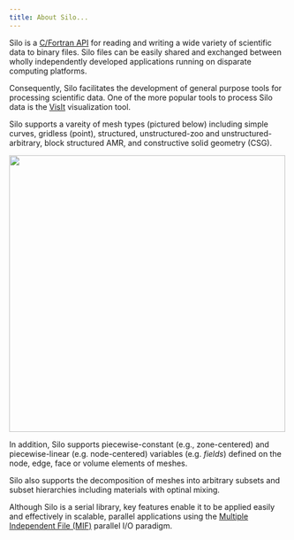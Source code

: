 ```yaml
---
title: About Silo...
---
```

Silo is a [C/Fortran API](https://silo.readthedocs.io/en/latest/) for reading and writing a wide variety of scientific data to binary files.
Silo files can be easily shared and exchanged between wholly independently developed applications running on disparate computing platforms.

Consequently, Silo facilitates the development of general purpose tools for processing scientific data.
One of the more popular tools to process Silo data is the [VisIt](https://github.com/visit-dav/visit) visualization tool.

Silo supports a vareity of mesh types (pictured below) including simple curves, gridless (point), structured, unstructured-zoo and unstructured-arbitrary, block structured AMR, and constructive solid geometry (CSG).

<img src="silo_objects.png" style="height:500px;" />

In addition, Silo supports piecewise-constant (e.g., zone-centered) and piecewise-linear (e.g. node-centered) variables (e.g. *fields*) defined on the node, edge, face or volume elements of meshes.

Silo also supports the decomposition of meshes into arbitrary subsets and subset hierarchies including materials with optinal mixing.

Although Silo is a serial library, key features enable it to be applied easily and effectively in scalable, parallel applications using the [Multiple Independent File (MIF)](https://www.hdfgroup.org/2017/03/mif-parallel-io-with-hdf5/) parallel I/O paradigm.
